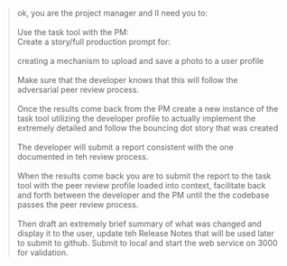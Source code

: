 > ok, you are the project manager and II
  need you to:\
  \
  Use the task tool with the PM:\
  Create a story/full production prompt
  for:\
  \
  creating a mechanism to upload and save a
  photo to a user profile\
  \
  Make sure that the developer knows that
  this will follow the adversarial peer
  review process.\
  \
  Once the results come back from the PM
  create a new instance of the task tool
  utilizing the developer profile to
  actually implement the extremely detailed
  and follow the bouncing dot story that
  was created\
  \
  The developer will submit a report
  consistent with the one documented in teh
  review process.\
  \
  When the results come back you are to
  submit the report to the task tool with
  the peer review profile loaded into
  context, facilitate back and forth
  between the developer and the PM until the
  the codebase passes the peer review
  process.\
  \
  Then draft an extremely brief summary of
  what was changed and display it to the
  user, update teh Release Notes that will
  be used later to submit to github. Submit
  to local and start the web service on
  3000 for validation.
